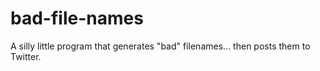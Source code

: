 # bad-file-names

A silly little program that generates "bad" filenames... then posts them to Twitter.
